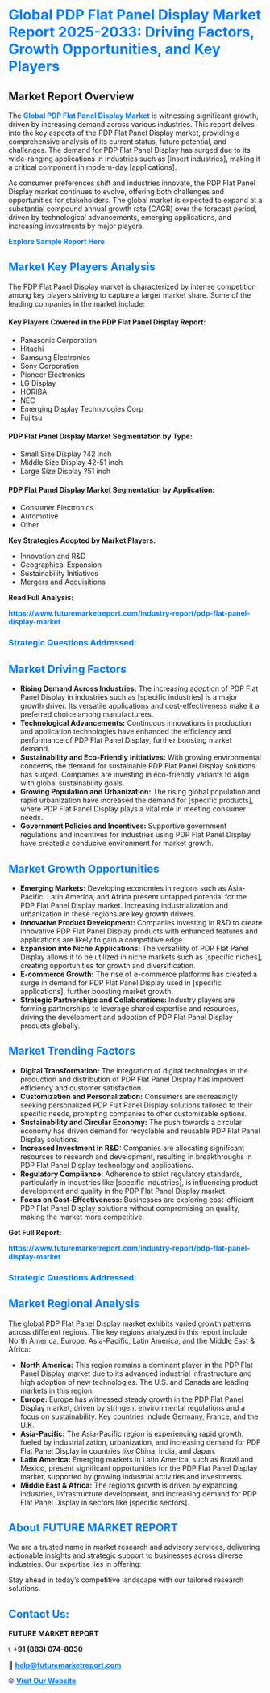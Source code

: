 <h1 style="color: #007BFF;">Global PDP Flat Panel Display Market Report 2025-2033: Driving Factors, Growth Opportunities, and Key Players</h1>

<section id="overview">
<h2>Market Report Overview</h2>
<p>The <a href="https://www.futuremarketreport.com/industry-report/pdp-flat-panel-display-market" style="color: #007BFF; text-decoration: none;"><strong>Global PDP Flat Panel Display Market</strong></a> is witnessing significant growth, driven by increasing demand across various industries. This report delves into the key aspects of the PDP Flat Panel Display market, providing a comprehensive analysis of its current status, future potential, and challenges. The demand for PDP Flat Panel Display has surged due to its wide-ranging applications in industries such as [insert industries], making it a critical component in modern-day [applications].</p>
<p>As consumer preferences shift and industries innovate, the PDP Flat Panel Display market continues to evolve, offering both challenges and opportunities for stakeholders. The global market is expected to expand at a substantial compound annual growth rate (CAGR) over the forecast period, driven by technological advancements, emerging applications, and increasing investments by major players.</p>
</section>

<section id="overview">
<p><a href="https://www.futuremarketreport.com/request-sample/reportId=75866" style="color: #007BFF; text-decoration: none;"><strong>Explore Sample Report Here</strong></a></p>
</section>

<section id="key-players">
<h2 style="color: #007BFF;">Market Key Players Analysis</h2>
<p>The PDP Flat Panel Display market is characterized by intense competition among key players striving to capture a larger market share. Some of the leading companies in the market include:</p>
<h4>Key Players Covered in the PDP Flat Panel Display Report:</h4>
<ul><li>Panasonic Corporation</li><li>Hitachi</li><li>Samsung Electronics</li><li>Sony Corporation</li><li>Pioneer Electronics</li><li>LG Display</li><li>HORIBA</li><li>NEC</li><li>Emerging Display Technologies Corp</li><li>Fujitsu</li></ul>
<h4>PDP Flat Panel Display Market Segmentation by Type:</h4>
<ul><li>Small Size Display ?42 inch</li><li>Middle Size Display 42-51 inch</li><li>Large Size Display ?51 inch</li></ul>

<h4>PDP Flat Panel Display Market Segmentation by Application:</h4>
<ul><li>Consumer Electronics</li><li>Automotive</li><li>Other</li></ul>
<p><strong>Key Strategies Adopted by Market Players:</strong></p>
<ul>
<li>Innovation and R&D</li>
<li>Geographical Expansion</li>
<li>Sustainability Initiatives</li>
<li>Mergers and Acquisitions</li>
</ul>
</section>

<section>
<p><strong>Read Full Analysis: </strong></p><a href="https://www.futuremarketreport.com/industry-report/pdp-flat-panel-display-market" style="color: #007BFF; text-decoration: none;"><strong>https://www.futuremarketreport.com/industry-report/pdp-flat-panel-display-market</strong></a>
<h3 style="color: #007BFF;">Strategic Questions Addressed:</h3>
</section>

<section id="driving-factors">
<h2 style="color: #007BFF;">Market Driving Factors</h2>
<ul>
<li><strong>Rising Demand Across Industries:</strong> The increasing adoption of PDP Flat Panel Display in industries such as [specific industries] is a major growth driver. Its versatile applications and cost-effectiveness make it a preferred choice among manufacturers.</li>
<li><strong>Technological Advancements:</strong> Continuous innovations in production and application technologies have enhanced the efficiency and performance of PDP Flat Panel Display, further boosting market demand.</li>
<li><strong>Sustainability and Eco-Friendly Initiatives:</strong> With growing environmental concerns, the demand for sustainable PDP Flat Panel Display solutions has surged. Companies are investing in eco-friendly variants to align with global sustainability goals.</li>
<li><strong>Growing Population and Urbanization:</strong> The rising global population and rapid urbanization have increased the demand for [specific products], where PDP Flat Panel Display plays a vital role in meeting consumer needs.</li>
<li><strong>Government Policies and Incentives:</strong> Supportive government regulations and incentives for industries using PDP Flat Panel Display have created a conducive environment for market growth.</li>
</ul>
</section>

<section id="growth-opportunities">
<h2 style="color: #007BFF;">Market Growth Opportunities</h2>
<ul>
<li><strong>Emerging Markets:</strong> Developing economies in regions such as Asia-Pacific, Latin America, and Africa present untapped potential for the PDP Flat Panel Display market. Increasing industrialization and urbanization in these regions are key growth drivers.</li>
<li><strong>Innovative Product Development:</strong> Companies investing in R&D to create innovative PDP Flat Panel Display products with enhanced features and applications are likely to gain a competitive edge.</li>
<li><strong>Expansion into Niche Applications:</strong> The versatility of PDP Flat Panel Display allows it to be utilized in niche markets such as [specific niches], creating opportunities for growth and diversification.</li>
<li><strong>E-commerce Growth:</strong> The rise of e-commerce platforms has created a surge in demand for PDP Flat Panel Display used in [specific applications], further boosting market growth.</li>
<li><strong>Strategic Partnerships and Collaborations:</strong> Industry players are forming partnerships to leverage shared expertise and resources, driving the development and adoption of PDP Flat Panel Display products globally.</li>
</ul>
</section>

<section id="trending-factors">
<h2 style="color: #007BFF;">Market Trending Factors</h2>
<ul>
<li><strong>Digital Transformation:</strong> The integration of digital technologies in the production and distribution of PDP Flat Panel Display has improved efficiency and customer satisfaction.</li>
<li><strong>Customization and Personalization:</strong> Consumers are increasingly seeking personalized PDP Flat Panel Display solutions tailored to their specific needs, prompting companies to offer customizable options.</li>
<li><strong>Sustainability and Circular Economy:</strong> The push towards a circular economy has driven demand for recyclable and reusable PDP Flat Panel Display solutions.</li>
<li><strong>Increased Investment in R&D:</strong> Companies are allocating significant resources to research and development, resulting in breakthroughs in PDP Flat Panel Display technology and applications.</li>
<li><strong>Regulatory Compliance:</strong> Adherence to strict regulatory standards, particularly in industries like [specific industries], is influencing product development and quality in the PDP Flat Panel Display market.</li>
<li><strong>Focus on Cost-Effectiveness:</strong> Businesses are exploring cost-efficient PDP Flat Panel Display solutions without compromising on quality, making the market more competitive.</li>
</ul>
</section>

<section>
<p><strong>Get Full Report: </strong></p><a href="https://www.futuremarketreport.com/industry-report/pdp-flat-panel-display-market" style="color: #007BFF; text-decoration: none;"><strong>https://www.futuremarketreport.com/industry-report/pdp-flat-panel-display-market</strong></a>
<h3 style="color: #007BFF;">Strategic Questions Addressed:</h3>
</section>


<section id="regional-analysis">
<h2 style="color: #007BFF;">Market Regional Analysis</h2>
<p>The global PDP Flat Panel Display market exhibits varied growth patterns across different regions. The key regions analyzed in this report include North America, Europe, Asia-Pacific, Latin America, and the Middle East & Africa:</p>
<ul>
<li><strong>North America:</strong> This region remains a dominant player in the PDP Flat Panel Display market due to its advanced industrial infrastructure and high adoption of new technologies. The U.S. and Canada are leading markets in this region.</li>
<li><strong>Europe:</strong> Europe has witnessed steady growth in the PDP Flat Panel Display market, driven by stringent environmental regulations and a focus on sustainability. Key countries include Germany, France, and the U.K.</li>
<li><strong>Asia-Pacific:</strong> The Asia-Pacific region is experiencing rapid growth, fueled by industrialization, urbanization, and increasing demand for PDP Flat Panel Display in countries like China, India, and Japan.</li>
<li><strong>Latin America:</strong> Emerging markets in Latin America, such as Brazil and Mexico, present significant opportunities for the PDP Flat Panel Display market, supported by growing industrial activities and investments.</li>
<li><strong>Middle East & Africa:</strong> The region’s growth is driven by expanding industries, infrastructure development, and increasing demand for PDP Flat Panel Display in sectors like [specific sectors].</li>
</ul>
</section>

<footer>
<h2 style="color: #007BFF;">About FUTURE MARKET REPORT</h2>
<p>We are a trusted name in market research and advisory services, delivering actionable insights and strategic support to businesses across diverse industries. Our expertise lies in offering:</p>

<p>Stay ahead in today’s competitive landscape with our tailored research solutions.</p>

<h2 style="color: #007BFF;">Contact Us:</h2>
<p><strong>FUTURE MARKET REPORT</strong></p>
<p>📞 <strong>+91 (883) 074-8030</strong></p>
<p>📧 <strong><a href="mailto:help@futuremarketreport.com" style="color: #007BFF;">help@futuremarketreport.com</a></strong></p>
<p>🌐 <strong><a href="https://www.futuremarketreport.com/" style="color: #007BFF;">Visit Our Website</a></strong></p>
</footer>